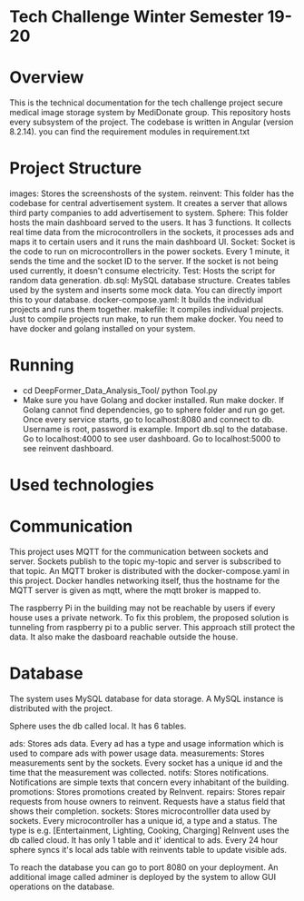 # Tech Challenge Winter Semester 19-20

# Overview
This is the technical documentation for the tech challenge project secure medical image storage system by MediDonate group. This repository hosts every subsystem of the project. The codebase is written in Angular (version 8.2.14). you can find the requirement modules in requirement.txt

# Project Structure
images: Stores the screenshosts of the system.
reinvent: This folder has the codebase for central advertisement system. It creates a server that allows third party companies to add advertisement to system.
Sphere: This folder hosts the main dashboard served to the users. It has 3 functions. It collects real time data from the microcontrollers in the sockets, it processes ads and maps it to certain users and it runs the main dashboard UI.
Socket: Socket is the code to run on microcontrollers in the power sockets. Every 1 minute, it sends the time and the socket ID to the server. If the socket is not being used currently, it doesn't consume electricity.
Test: Hosts the script for random data generation.
db.sql: MySQL database structure. Creates tables used by the system and inserts some mock data. You can directly import this to your database.
docker-compose.yaml: It builds the individual projects and runs them together.
makefile: It compiles individual projects. Just to compile projects run make, to run them make docker. You need to have docker and golang installed on your system.


# Running
*  cd DeepFormer_Data_Analysis_Tool/ python Tool.py
*  Make sure you have Golang and docker installed.
Run make docker. If Golang cannot find dependencies, go to sphere folder and run go get.
Once every service starts, go to localhost:8080 and connect to db. Username is root, password is example. Import db.sql to the database.
Go to localhost:4000 to see user dashboard.
Go to localhost:5000 to see reinvent dashboard.

# Used technologies


#  Communication

This project uses MQTT for the communication between sockets and server. Sockets publish to the topic my-topic and server is subscribed to that topic. An MQTT broker is distributed with the docker-compose.yaml in this project. Docker handles networking itself, thus the hostname for the MQTT server is given as mqtt, where the mqtt broker is mapped to.

The raspberry Pi in the building may not be reachable by users if every house uses a private network. To fix this problem, the proposed solution is tunneling from raspberry pi to a public server. This approach still protect the data. It also make the dasboard reachable outside the house.
#  Database

The system uses MySQL database for data storage. A MySQL instance is distributed with the project.

Sphere uses the db called local. It has 6 tables.

ads: Stores ads data. Every ad has a type and usage information which is used to compare ads with power usage data.
measurements: Stores measurements sent by the sockets. Every socket has a unique id and the time that the measurement was collected.
notifs: Stores notifications. Notifications are simple texts that concern every inhabitant of the building.
promotions: Stores promotions created by ReInvent.
repairs: Stores repair requests from house owners to reinvent. Requests have a status field that shows their completion.
sockets: Stores microcontrolller data used by sockets. Every microcontroller has a unique id, a type and a status. The type is e.g. [Entertainment, Lighting, Cooking, Charging]
ReInvent uses the db called cloud. It has only 1 table and it' identical to ads. Every 24 hour sphere syncs it's local ads table with reinvents table to update visible ads.

To reach the database you can go to port 8080 on your deployment. An additional image called adminer is deployed by the system to allow GUI operations on the database.







